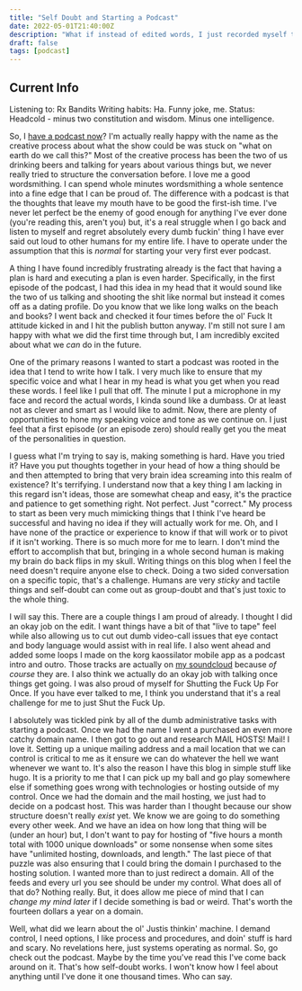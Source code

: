 ```yaml
---
title: "Self Doubt and Starting a Podcast"
date: 2022-05-01T21:40:00Z
description: "What if instead of edited words, I just recorded myself too?"
draft: false
tags: [podcast]
---
```


## Current Info

Listening to: Rx Bandits
Writing habits: Ha. Funny joke, me.
Status: Headcold - minus two constitution and wisdom. Minus one intelligence.

So, I [have a podcast now](https://www.fugazipod.com)? I'm actually really happy with the name as the creative process about what the show could be was stuck on "what on earth do we call this?" Most of the creative process has been the two of us drinking beers and talking for years about various things but, we never really tried to structure the conversation before. I love me a good wordsmithing. I can spend whole minutes wordsmithing a whole sentence into a fine edge that I can be proud of. The difference with a podcast is that the thoughts that leave my mouth have to be good the first-ish time. I've never let perfect be the enemy of good enough for anything I've ever done (you're reading this, aren't you) but, it's a real struggle when I go back and listen to myself and regret absolutely every dumb fuckin' thing I have ever said out loud to other humans for my entire life. I have to operate under the assumption that this is _normal_ for starting your very first ever podcast.

A thing I have found incredibly frustrating already is the fact that having a plan is hard and executing a plan is even harder. Specifically, in the first episode of the podcast, I had this idea in my head that it would sound like the two of us talking and shooting the shit like normal but instead it comes off as a dating profile. Do you know that we like long walks on the beach and books? I went back and checked it four times before the ol' Fuck It attitude kicked in and I hit the publish button anyway. I'm still not sure I am happy with what we did the first time through but, I am incredibly excited about what we _can_ do in the future.

One of the primary reasons I wanted to start a podcast was rooted in the idea that I tend to write how I talk. I very much like to ensure that my specific voice and what I hear in my head is what you get when you read these words. I feel like I pull that off. The minute I put a microphone in my face and record the actual words, I kinda sound like a dumbass. Or at least not as clever and smart as I would like to admit. Now, there are plenty of opportunities to hone my speaking voice and tone as we continue on. I just feel that a first episode (or an episode zero) should really get you the meat of the personalities in question.

I guess what I'm trying to say is, making something is hard. Have you tried it? Have you put thoughts together in your head of how a thing should be and then attempted to bring that very brain idea screaming into this realm of existence? It's terrifying. I understand now that a key thing I am lacking in this regard isn't ideas, those are somewhat cheap and easy, it's the practice and patience to get something right. Not perfect. Just "correct." My process to start as been very much mimicking things that I think I've heard be successful and having no idea if they will actually work for me. Oh, and I have none of the practice or experience to know if that will work or to pivot if it isn't working. There is so much more for me to learn. I don't mind the effort to accomplish that but, bringing in a whole second human is making my brain do back flips in my skull. Writing things on this blog when I feel the need doesn't require anyone else to check. Doing a two sided conversation on a specific topic, that's a challenge. Humans are very _sticky_ and tactile things and self-doubt can come out as group-doubt and that's just toxic to the whole thing.

I will say this. There are a couple things I am proud of already. I thought I did an okay job on the edit. I want things have a bit of that "live to tape" feel while also allowing us to cut out dumb video-call issues that eye contact and body language would assist with in real life. I also went ahead and added some loops I made on the korg kaossilator mobile app as a podcast intro and outro. Those tracks are actually on [my soundcloud](https://soundcloud.com/user-746705807/sets/whatever-day-we-all-stopped-going-outside/s-nrzF1?utm_source=clipboard&utm_medium=text&utm_campaign=social_sharing) because _of course_ they are. I also think we actually do an okay job with talking once things get going. I was also proud of myself for Shutting the Fuck Up For Once. If you have ever talked to me, I think you understand that it's a real challenge for me to just Shut the Fuck Up.

I absolutely was tickled pink by all of the dumb administrative tasks with starting a podcast. Once we had the name I went a purchased an even more catchy domain name. I then got to go out and research MAIL HOSTS! Mail! I love it. Setting up a unique mailing address and a mail location that we can control is critical to me as it ensure we can do whatever the hell we want whenever we want to. It's also the reason I have this blog in simple stuff like hugo. It is a priority to me that I can pick up my ball and go play somewhere else if something goes wrong with technologies or hosting outside of my control. Once we had the domain and the mail hosting, we just had to decide on a podcast host. This was harder than I thought because our show structure doesn't really _exist_ yet. We know we are going to do something every other week. And we have an idea on how long that thing will be (under an hour) but, I don't want to pay for hosting of "five hours a month total with 1000 unique downloads" or some nonsense when some sites have "unlimited hosting, downloads, and length." The last piece of that puzzle was also ensuring that I could bring the domain I purchased to the hosting solution. I wanted more than to just redirect a domain. All of the feeds and every url you see should be under my control. What does all of that do? Nothing really. But, it does allow me piece of mind that I can _change my mind later_ if I decide something is bad or weird. That's worth the fourteen dollars a year on a domain.

Well, what did we learn about the ol' Justis thinkin' machine. I demand control, I need options, I like process and procedures, and doin' stuff is hard and scary. No revelations here, just systems operating as normal. So, go check out the podcast. Maybe by the time you've read this I've come back around on it. That's how self-doubt works. I won't know how I feel about anything until I've done it one thousand times. Who can say.
